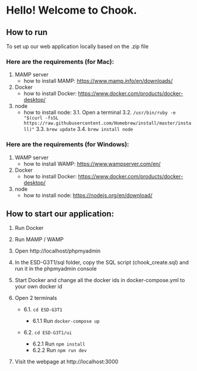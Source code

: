 # Hello! Welcome to Chook.

## How to run 
To set up our web application locally based on the .zip file
### Here are the requirements (for Mac):
1. MAMP server
    -  how to install MAMP: https://www.mamp.info/en/downloads/ 
2. Docker
    - how to install Docker: https://www.docker.com/products/docker-desktop/
3. node
    - how to install node: 
    3.1.  Open a terminal
    3.2. `/usr/bin/ruby -e "$(curl -fsSL https://raw.githubusercontent.com/Homebrew/install/master/install)"`
    3.3. `brew update`
    3.4. `brew install node`

### Here are the requirements (for Windows):
1. WAMP server
    - how to install WAMP: https://www.wampserver.com/en/
2. Docker
    - how to install Docker: https://www.docker.com/products/docker-desktop/
3. node
    - how to install node: https://nodejs.org/en/download/

## How to start our application:
1. Run Docker
2. Run MAMP / WAMP
3. Open http://localhost/phpmyadmin
4. In the ESD-G3T1/sql folder,  copy the SQL script (chook_create.sql) and run it in the phpmyadmin console
5. Start Docker and change all the docker ids in docker-compose.yml to your own docker id
6. Open 2 terminals
    - 6.1. `cd ESD-G3T1`
        - 6.1.1 Run  `docker-compose up`

    - 6.2. `cd ESD-G3T1/ui`
        - 6.2.1 Run  `npm install`
        - 6.2.2 Run  `npm run dev`

7. Visit the webpage at http://localhost:3000
